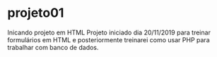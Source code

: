 # projeto01
Inicando projeto em HTML
Projeto iniciado dia 20/11/2019 para treinar formulários em HTML e posteriormente treinarei
como usar PHP para trabalhar com banco de dados.
